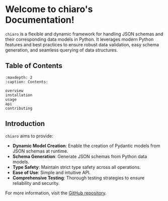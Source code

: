# Welcome to chiaro's Documentation!

`chiaro` is a flexible and dynamic framework for handling JSON schemas and their corresponding data models in Python. It leverages modern Python features and best practices to ensure robust data validation, easy schema generation, and seamless querying of data structures.

## Table of Contents

```{toctree}
:maxdepth: 2
:caption: Contents:

overview
installation
usage
api
contributing
```

## Introduction

`chiaro` aims to provide:

- **Dynamic Model Creation**: Enable the creation of Pydantic models from JSON schemas at runtime.
- **Schema Generation**: Generate JSON schemas from Python data models.
- **Type Safety**: Maintain strict type safety across all operations.
- **Ease of Use**: Simple and intuitive API.
- **Comprehensive Testing**: Thorough testing strategies to ensure reliability and security.

For more information, visit the [GitHub repository](https://github.com/yourusername/chiaro).